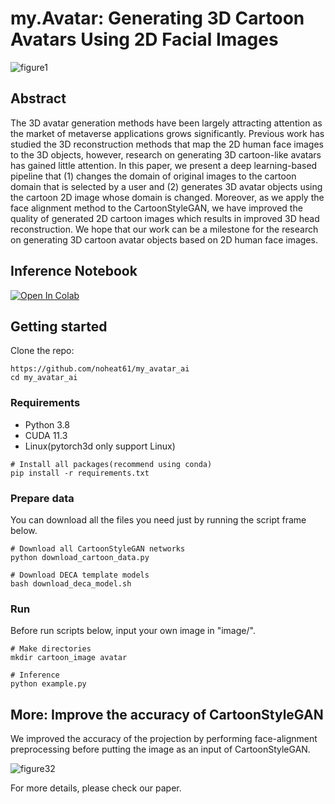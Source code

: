 # **my.Avatar: Generating 3D Cartoon Avatars Using 2D Facial Images**

![figure1](https://user-images.githubusercontent.com/62093939/195901755-32fb5ea7-b196-49ae-bcb1-efd12873835e.png)

## **Abstract**
The 3D avatar generation methods have been largely attracting attention as the market of metaverse applications grows significantly. Previous work has studied the 3D reconstruction methods that map the 2D human face images to the 3D objects, however, research on generating 3D cartoon-like avatars has gained little attention. In this paper, we present a deep learning-based pipeline that (1) changes the domain of original images to the cartoon domain that is selected by a user and (2) generates 3D avatar objects using the cartoon 2D image whose domain is changed. Moreover, as we apply the face alignment method to the CartoonStyleGAN, we have improved the quality of generated 2D cartoon images which results in improved 3D head reconstruction. We hope that our work can be a milestone for the research on generating 3D cartoon avatar objects based on 2D human face images.

## **Inference Notebook**
<a href="https://colab.research.google.com/gist/noheat61/062a03245cf495cf3674df7a6cddfada/demo.ipynb" target="_parent"><img src="https://colab.research.google.com/assets/colab-badge.svg" alt="Open In Colab"/></a>


## **Getting started**

Clone the repo:
```shell
https://github.com/noheat61/my_avatar_ai
cd my_avatar_ai
```

### **Requirements**

* Python 3.8
* CUDA 11.3
* Linux(pytorch3d only support Linux)
```shell
# Install all packages(recommend using conda)
pip install -r requirements.txt
```

### **Prepare data**
You can download all the files you need just by running the script frame below.
```shell
# Download all CartoonStyleGAN networks
python download_cartoon_data.py

# Download DECA template models
bash download_deca_model.sh
```

### **Run**
Before run scripts below, input your own image in "image/".
```shell
# Make directories
mkdir cartoon_image avatar

# Inference
python example.py
```

## **More: Improve the accuracy of CartoonStyleGAN**
We improved the accuracy of the projection by performing face-alignment preprocessing before putting the image as an input of CartoonStyleGAN.

![figure32](https://user-images.githubusercontent.com/62093939/195905995-103f6ce3-286a-4438-85a9-e874506820a9.png)

For more details, please check our paper.



